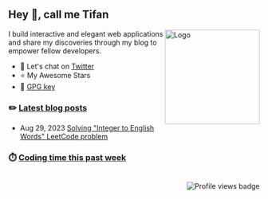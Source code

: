 ## Hey :wave:, call me **Tifan**

<a href="https://tifan.me">
  <img
    alt="Logo"
    src="https://raw.githubusercontent.com/tifandotme/website/master/src/app/apple-icon.png"
    width="190px"
    align="right"
  />
</a>

I build interactive and elegant web applications and share my discoveries through my blog to empower fellow developers.

- :speech_balloon: Let's chat on [Twitter](https://twitter.com/tifandotme)
- :star: My Awesome Stars
- :key: [GPG key](https://github.com/tifandotme.gpg)

### :pencil2: [Latest blog posts](https://tifan.me/blog)

<!-- BLOG-POST-LIST:START -->
- Aug 29, 2023 [Solving &quot;Integer to English Words&quot; LeetCode problem](https://tifan.me/blog/integer-to-english-words)
<!-- BLOG-POST-LIST:END -->

### :stopwatch: [Coding time this past week](https://wakatime.com/@tifandotme)

<!--START_SECTION:waka-->
<!--END_SECTION:waka-->

<br>
<picture>
  <img
    alt="Profile views badge"
    src="https://komarev.com/ghpvc/?username=tifandotme&style=flat-square"
    align="right"
  />
</picture>

<!-- <h2>My stats</h2>
<p align="center">
  <picture>
    <source
      srcset="https://tifandotme-stats.vercel.app/api?username=tifandotme&show_icons=true&hide_rank=true&custom_title=Stats&hide=contribs&count_private=true&hide_border=true&theme=github_dark&disable_animations=true"
      media="(prefers-color-scheme: dark)"
    />
    <img
      alt="Stats"
      src="https://tifandotme-stats.vercel.app/api?username=tifandotme&show_icons=true&hide_rank=true&custom_title=Stats&hide=contribs&count_private=true&hide_border=true&theme=github_light&disable_animations=true"
    />
  </picture>

  <picture>
    <source
      srcset="https://tifandotme-stats.vercel.app/api/top-langs/?username=tifandotme&hide=html%2Ccss&layout=compact&disable_animations=true&hide_border=true&theme=github_dark&size_weight=0.8&count_weight=0.2"
      media="(prefers-color-scheme: dark)"
    />
    <img
      alt="Most used languages"
      src="https://tifandotme-stats.vercel.app/api/top-langs/?username=tifandotme&hide=html%2Ccss&layout=compact&disable_animations=true&hide_border=true&theme=github_light&size_weight=0.8&count_weight=0.2"
    />
  </picture>
</p> -->

<!-- <a href="https://tifan.me">
  <img
    alt="Logo"
    src="https://raw.githubusercontent.com/tifandotme/website/master/src/app/icon.png"
    width="190px"
    align="right"
  />
</a> -->

<!--
- https://github.blog/changelog/2022-05-19-specify-theme-context-for-images-in-markdown-beta/
- https://www.githubtrends.io/wrapped/tifandotme
-->
